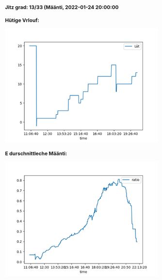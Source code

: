 ### Jitz grad: 13/33 (Määnti, 2022-01-24 20:00:00

### Hütige Vrlouf:
![Graph](Today.png)

### E durschnittleche Määnti:
![Graph](Määnti.png)